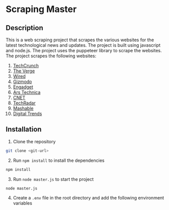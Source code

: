 # Scraping Master

## Description
This is a web scraping project that scrapes the various websites for the latest technological news and updates. The project is built using javascript and node.js. The project uses the puppeteer library to scrape the websites. The project scrapes the following websites:

1. [TechCrunch](https://techcrunch.com/)
2. [The Verge](https://www.theverge.com/)
3. [Wired](https://www.wired.com/)
4. [Gizmodo](https://gizmodo.com/)
5. [Engadget](https://www.engadget.com/)
6. [Ars Technica](https://arstechnica.com/)
7. [CNET](https://www.cnet.com/)
8. [TechRadar](https://www.techradar.com/)
9. [Mashable](https://mashable.com/)
10. [Digital Trends](https://www.digitaltrends.com/)


## Installation
1. Clone the repository
```bash
git clone <git-url>
```
2. Run `npm install` to install the dependencies
```bash
npm install
```
3. Run `node master.js` to start the project
```bash
node master.js
```
4. Create a `.env` file in the root directory and add the following environment variables
```env

